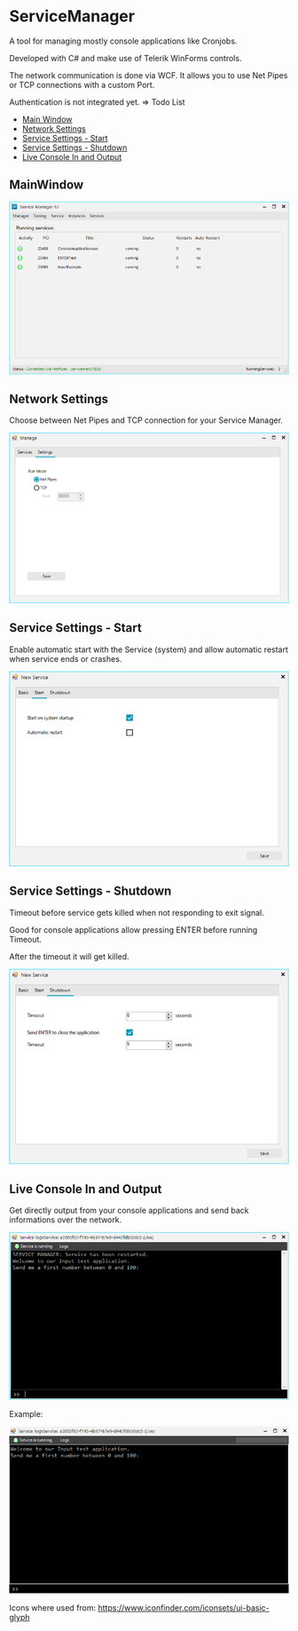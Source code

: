 # ServiceManager
A tool for managing mostly console applications like Cronjobs.

Developed with C# and make use of Telerik WinForms controls.

The network communication is done via WCF. It allows you to use Net Pipes or TCP connections with a custom Port.

Authentication is not integrated yet. => Todo List

- [Main Window](#mainwindow)
- [Network Settings](#network-settings)
- [Service Settings - Start](#service-settings---start)
- [Service Settings - Shutdown](#service-settings---shutdown)
- [Live Console In and Output](#live-console-in-and-output)



## MainWindow

<img src="Screens/Mainwindow.png" />


## Network Settings

Choose between Net Pipes and TCP connection for your Service Manager.

<img src="Screens/Settings.png" />

## Service Settings - Start

Enable automatic start with the Service (system) and allow automatic restart when service ends or crashes.

<img src="Screens/Settings_1.png" />

## Service Settings - Shutdown

Timeout before service gets killed when not responding to exit signal.

Good for console applications allow pressing ENTER before running Timeout.

After the timeout it will get killed.

<img src="Screens/Settings_2.png" />


## Live Console In and Output

Get directly output from your console applications and send back informations over the network.

<img src="Screens/Live Console Out and Input.png" />

Example:

<img src="Screens/livelogs_example.gif" />


Icons where used from:
https://www.iconfinder.com/iconsets/ui-basic-glyph
